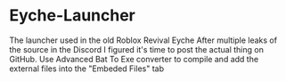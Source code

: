 # Eyche-Launcher
The launcher used in the old Roblox Revival Eyche
After multiple leaks of the source in the Discord I figured it's time to post the actual thing on GitHub.
Use Advanced Bat To Exe converter to compile and add the external files into the "Embeded Files" tab
